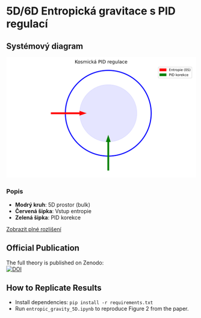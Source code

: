 # 5D/6D Entropická gravitace s PID regulací

## Systémový diagram
![PID Regulace](visuals/cosmic_pid_system.png)

### Popis
- **Modrý kruh**: 5D prostor (bulk)
- **Červená šipka**: Vstup entropie
- **Zelená šipka**: PID korekce

[Zobrazit plné rozlišení](visuals/cosmic_pid_system.png)



## Official Publication  
The full theory is published on Zenodo:  
[![DOI](https://zenodo.org/badge/DOI/10.5281/zenodo.15085762.svg)](https://doi.org/10.5281/zenodo.15085762)  

## How to Replicate Results  
- Install dependencies: `pip install -r requirements.txt`  
- Run `entropic_gravity_5D.ipynb` to reproduce Figure 2 from the paper.  
